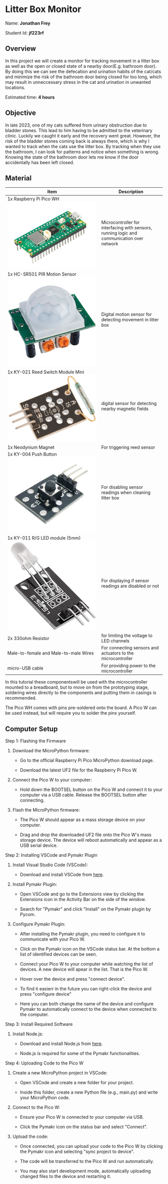 # Litter Box Monitor

Name: **Jonathan Frey**

Student Id: **jf223rf**

## Overview

In this project we will create a monitor for tracking movement in a litter box as well as the open or closed state of a nearby door(E.g. bathroom door). By doing this we can see the defecation and urination habits of the cat/cats and minimize the risk of the bathroom door being closed for too long, which may result in unneccessary stress in the cat and urination in unwanted locations.

Estimated time: **4 hours**

## Objective

In late 2023, one of my cats suffered from urinary obstruction due to bladder stones. This lead to him having to be admitted to the veterinary clinic. Luckily we caught it early and the recovery went great. However, the risk of the bladder stones coming back is always there, which is why I wanted to track when the cats use the litter box. By tracking when they use the bathroom, I can look for patterns and notice when something is wrong. Knowing the state of the bathroom door lets me know if the door accidentally has been left closed.

## Material

| **Item**                                                                                     | **Description**                                                                            |
| -------------------------------------------------------------------------------------------- | ------------------------------------------------------------------------------------------ |
| 1x Raspberry Pi Pico WH ![Raspberry Pi Pico WH](/assets/images/pico.jpg)                     | Microcontroller for interfacing with sensors, running logic and communication over network |
| 1x HC-SR501 PIR Motion Sensor ![HC-SR501 PIR Motion Sensor](/assets/images/hc-sr501.jpg)     | Digital motion sensor for detecting movement in litter box                                 |
| 1x KY-021 Reed Switch Module Mini ![KY-021 Reed Switch Module Mini](/assets/images/reed.jpg) | digital sensor for detecting nearby magnetic fields                                        |
| 1x Neodynium Magnet                                                                          | For triggering reed sensor                                                                 |
| 1x KY-004 Push Button ![KY-004 Push Button](/assets/images/button.png)                       | For disabling sensor readings when cleaning litter box                                     |
| 1x KY-011 R/G LED module (5mm) ![KY-011 R/G LED module (5mm)](/assets/images/led.jpg)        | For displaying if sensor readings are disabled or not                                      |
| 2x 330ohm Resistor                                                                           | for limiting the voltage to LED channels                                                   |
| Male-to-female and Male-to-male Wires                                                        | For connecting sensors and actuators to the microcontroller                                |
| micro-USB cable                                                                              | For providing power to the microcontroller                                                 |

In this tutorial these componentswill be used with the microcontroller mounted to a breadboard, but to move on from the prototyping stage, soldering wires directly to the components and putting them in casings is recommended.

The Pico WH comes with pins pre-soldered onto the board. A Pico W can be used instead, but will require you to solder the pins yourself.

## Computer Setup

Step 1: Flashing the Firmware

1. Download the MicroPython firmware:

   - Go to the official Raspberry Pi Pico MicroPython download page.

   - Download the latest UF2 file for the Raspberry Pi Pico W.

2. Connect the Pico W to your computer:

   - Hold down the BOOTSEL button on the Pico W and connect it to your computer via a USB cable. Release the BOOTSEL button after connecting.

3. Flash the MicroPython firmware:

   - The Pico W should appear as a mass storage device on your computer.

   - Drag and drop the downloaded UF2 file onto the Pico W's mass storage device. The device will reboot automatically and appear as a USB serial device.

Step 2: Installing VSCode and Pymakr Plugin

1. Install Visual Studio Code (VSCode):

   - Download and install VSCode from [here](https://code.visualstudio.com/).

2. Install Pymakr Plugin:

   - Open VSCode and go to the Extensions view by clicking the Extensions icon in the Activity Bar on the side of the window.

   - Search for "Pymakr" and click "Install" on the Pymakr plugin by Pycom.

3. Configure Pymakr Plugin:

   - After installing the Pymakr plugin, you need to configure it to communicate with your Pico W.

   - Click on the Pymakr icon on the VSCode status bar. At the bottom a list of identified devices can be seen.

   - Connect your Pico W to your computer while watching the list of devices. A new device will apear in the list. That is the Pico W.

   - Hover over the device and press "connect device".

   - To find it easierr in the future you can right-click the device and press "configure device"

   - Here you can both change the name of the device and configure Pymakr to automatically connect to the device when connected to the computer.

Step 3: Install Required Software

1. Install Node.js:

   - Download and install Node.js from [here](https://nodejs.org/en).

   - Node.js is required for some of the Pymakr functionalities.

Step 4: Uploading Code to the Pico W

1. Create a new MicroPython project in VSCode:

   - Open VSCode and create a new folder for your project.

   - Inside this folder, create a new Python file (e.g., main.py) and write your MicroPython code.

2. Connect to the Pico W:

   - Ensure your Pico W is connected to your computer via USB.

   - Click the Pymakr icon on the status bar and select "Connect".

3. Upload the code:

   - Once connected, you can upload your code to the Pico W by clicking the Pymakr icon and selecting "sync project to device".

   - The code will be transferred to the Pico W and run automatically.

   - You may also start development mode, automatically uploading changed files to the device and restarting it.
